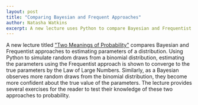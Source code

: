 ```yaml
---
layout: post
title: "Comparing Bayesian and Frequent Approaches"
author: Natasha Watkins
excerpt: A new lecture uses Python to compare Bayesian and Frequentist approaches to estimating parameters of a distribution.
---
```


 A new lecture titled ["Two Meanings of Probability"](https://python.quantecon.org/prob_meaning.html) compares Bayesian and Frequentist approaches to estimating parameters of a distribution. Using Python to simulate random draws from a binomial distribution, estimating the parameters using the Frequentist approach is shown to converge to the true parameters by the Law of Large Numbers. Similarly, as a Bayesian observes more random draws from the binomial distribution, they become more confident about the true value of the parameters. The lecture provides several exercises for the reader to test their knowledge of these two approaches to probability. 
